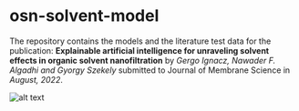 # osn-solvent-model

The repository contains the models and the literature test data for the publication: **Explainable artificial intelligence for unraveling solvent effects in organic solvent nanofiltration** by *Gergo Ignacz, Nawader F. Algadhi and Gyorgy Szekely* submitted to Journal of Membrane Science in *August, 2022*. 

![alt text](https://github.com/ignaczg/osn-solvent-model/blob/main/image.tif?raw=true)